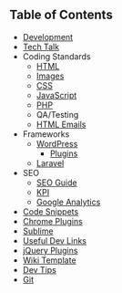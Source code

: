## Table of Contents
- [Development](development.md)
- [Tech Talk](tech-talk.md)
- Coding Standards
	- [HTML](coding-standards/html/)
	- [Images](coding-standards/images/)
	- [CSS](coding-standards/css/)
	- [JavaScript](coding-standards/js/)
	- [PHP](coding-standards/php/)
	- QA/Testing
	- [HTML Emails](coding-standards/emails)
- Frameworks
	- [WordPress](frameworks/wordpress/)
		- [Plugins](frameworks/wordpress/plugins.md)
	- [Laravel](frameworks/laravel/)
- SEO
	- [SEO Guide](seo/guide/)
	- [KPI](seo/kpi/)
	- [Google Analytics](seo/ga/)
- [Code Snippets](snippets/)
- [Chrome Plugins](chrome/)
- [Sublime](sublime/)
- [Useful Dev Links](useful-links.md)
- [jQuery Plugins](jquery-plugins.md)
- [Wiki Template](wiki-template.md)
- [Dev Tips](dev-tips.md)
- [Git](git/)
